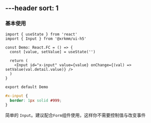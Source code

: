 ---header
sort: 1
---

### 基本使用

```tsx
import { useState } from 'react'
import { Input } from '@xrkmm/ui-h5'

const Demo: React.FC = () => {
  const [value, setValue] = useState('')

  return (
    <Input id="x-input" value={value} onChange={(val) => setValue(val.detail.value)} />
  )
}

export default Demo
```
```css
#x-input {
  border: 1px solid #999;
}
```
简单的 `Input`。建议配合`Form`组件使用，这样你不需要控制值与改变事件
